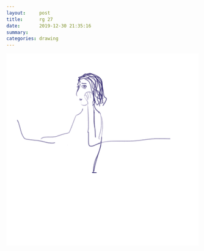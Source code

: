 ```yaml
---
layout:     post
title:      rg 27
date:       2019-12-30 21:35:16
summary:    
categories: drawing
---
```

![rg 27](/images/diary/rg-27.png ".")

